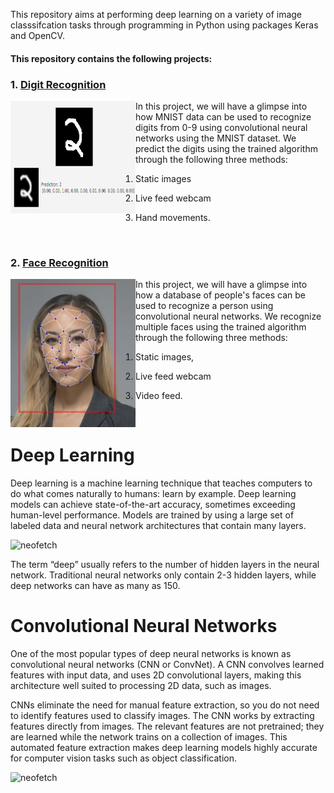 
This repository aims at performing deep learning on a variety of image classsifcation tasks through programming in Python using packages Keras and OpenCV.

#### This repository contains the following projects:

### 1. [Digit Recognition](./Digit%20Recognition)

<img src="recognize_main.PNG" alt="neofetch" align="left" width="200px" height="180px" >
In this project, we will have a glimpse into how MNIST data can be used to recognize digits from 0-9 using convolutional neural networks using the MNIST dataset. We predict the digits using the trained algorithm through the following three methods: 

1. Static images

2. Live feed webcam 

3. Hand movements. 
 <br />

### 2. [Face Recognition](./Face_Recognition)

<img src="face_icon.PNG" alt="neofetch" align="left" width="200px">
In this project, we will have a glimpse into how a database of people's faces can be used to recognize a person using convolutional neural networks. We recognize multiple faces using the trained algorithm through the following three methods:

1. Static images, 

2. Live feed webcam 

3. Video feed. 
 
 
 <br />

# Deep Learning

Deep learning is a machine learning technique that teaches computers to do what comes naturally to humans: learn by example. 
Deep learning models can achieve state-of-the-art accuracy, sometimes exceeding human-level performance. Models are trained by using a large set of labeled data and neural network architectures that contain many layers.

<img src="https://cdn-images-1.medium.com/max/1318/1*Gh5PS4R_A5drl5ebd_gNrg@2x.png" alt="neofetch" width="600px">

The term “deep” usually refers to the number of hidden layers in the neural network. Traditional neural networks only contain 2-3 hidden layers, while deep networks can have as many as 150.


# Convolutional Neural Networks

One of the most popular types of deep neural networks is known as convolutional neural networks (CNN or ConvNet). A CNN convolves learned features with input data, and uses 2D convolutional layers, making this architecture well suited to processing 2D data, such as images.

CNNs eliminate the need for manual feature extraction, so you do not need to identify features used to classify images. The CNN works by extracting features directly from images. The relevant features are not pretrained; they are learned while the network trains on a collection of images. This automated feature extraction makes deep learning models highly accurate for computer vision tasks such as object classification.

<img src="https://codetolight.files.wordpress.com/2017/11/network.png" alt="neofetch">



